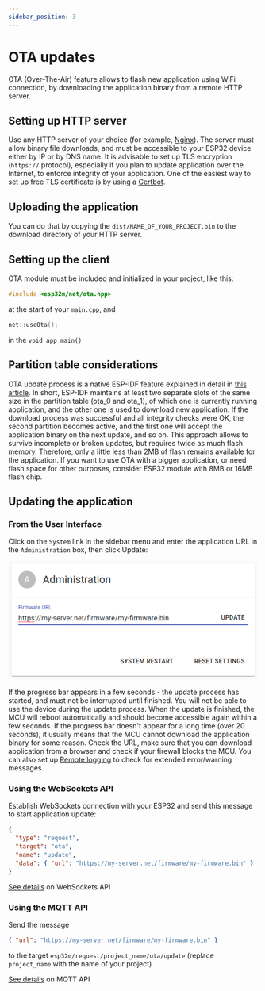 ```yaml
---
sidebar_position: 3
---
```


# OTA updates

OTA (Over-The-Air) feature allows to flash new application using WiFi connection, by downloading the application binary from a remote HTTP server.

## Setting up HTTP server

Use any HTTP server of your choice (for example, [Nginx](//www.nginx.com/)). The server must allow binary file downloads, and must be accessible to your ESP32 device either by IP or by DNS name. It is advisable to set up TLS encryption (`https://` protocol), especially if you plan to update application over the Internet, to enforce integrity of your application. One of the easiest way to set up free TLS certificate is by using a [Certbot](//certbot.eff.org/).

## Uploading the application

You can do that by copying the `dist/NAME_OF_YOUR_PROJECT.bin` to the download directory of your HTTP server.

## Setting up the client

OTA module must be included and initialized in your project, like this:

```cpp
#include <esp32m/net/ota.hpp>
```

at the start of your `main.cpp`, and

```cpp
net::useOta();
```

in the `void app_main()`

## Partition table considerations

OTA update process is a native ESP-IDF feature explained in detail in [this article](//docs.espressif.com/projects/esp-idf/en/latest/esp32/api-reference/system/ota.html). In short, ESP-IDF maintains at least two separate slots of the same size in the partition table (ota_0 and ota_1), of which one is currently running application, and the other one is used to download new application. If the download process was successful and all integrity checks were OK, the second partition becomes active, and the first one will accept the
application binary on the next update, and so on. This approach allows to survive incomplete or broken updates, but requires twice as much flash memory. Therefore, only a little less than 2MB of flash remains available for the application. If you want to use OTA with a bigger application, or need flash space for other purposes, consider ESP32 module with 8MB or 16MB flash chip.

## Updating the application

### From the User Interface

Click on the `System` link in the sidebar menu and enter the application URL in the `Administration` box, then click Update:

![administration](../../static/img/administration.png)

If the progress bar appears in a few seconds - the update process has started, and must not be interrupted until finished. You will not be able to use the device during the update process. When the update is finished, the MCU will reboot automatically and should become accessible again within a few seconds. If the progress bar doesn't appear for a long time (over 20 seconds), it usually means that the MCU cannot download the application binary for some reason. Check the URL, make sure that you can download application from a browser and check if your firewall blocks the MCU. You can also set up [Remote logging](/docs/tutorial/remote-logging) to check for extended error/warning messages.

### Using the WebSockets API

Establish WebSockets connection with your ESP32 and send this message to start application update:

```json
{
  "type": "request",
  "target": "ota",
  "name": "update",
  "data": { "url": "https://my-server.net/firmware/my-firmware.bin" }
}
```

[See details](/docs/reference/api#websockets) on WebSockets API

### Using the MQTT API

Send the message

```json
{ "url": "https://my-server.net/firmware/my-firmware.bin" }
```

to the target `esp32m/request/project_name/ota/update` (replace `project_name` with the name of your project)

[See details](/docs/reference/api#mqtt) on MQTT API
